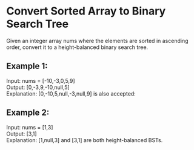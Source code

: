 # Convert Sorted Array to Binary Search Tree

Given an integer array nums where the elements are sorted in ascending order, convert it to a 
height-balanced binary search tree.

## Example 1:

Input: nums = [-10,-3,0,5,9]\
Output: [0,-3,9,-10,null,5]\
Explanation: [0,-10,5,null,-3,null,9] is also accepted:

## Example 2:

Input: nums = [1,3]\
Output: [3,1]\
Explanation: [1,null,3] and [3,1] are both height-balanced BSTs.